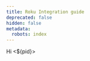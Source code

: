 ```yaml
---
title: Roku Integration guide
deprecated: false
hidden: false
metadata:
  robots: index
---
```

Hi \<$\{pid}>